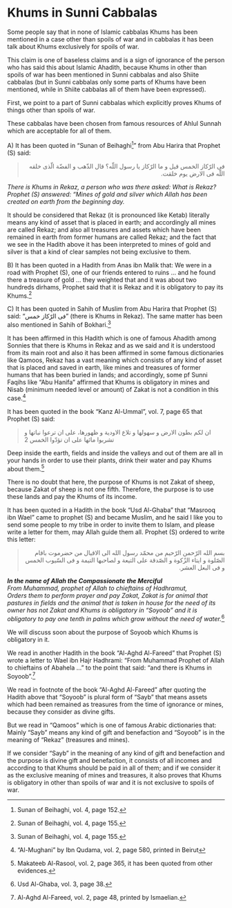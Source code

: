Khums in Sunni Cabbalas
=======================

Some people say that in none of Islamic cabbalas Khums has been
mentioned in a case other than spoils of war and in cabbalas it has been
talk about Khums exclusively for spoils of war.

This claim is one of baseless claims and is a sign of ignorance of the
person who has said this about Islamic Ahadith, because Khums in other
than spoils of war has been mentioned in Sunni cabbalas and also Shiite
cabbalas (but in Sunni cabbalas only some parts of Khums have been
mentioned, while in Shiite cabbalas all of them have been expressed).

First, we point to a part of Sunni cabbalas which explicitly proves
Khums of things other than spoils of war.

These cabbalas have been chosen from famous resources of Ahlul Sunnah
which are acceptable for all of them.

A) It has been quoted in “Sunan of Beihaghi[^1]” from Abu Harira that
Prophet (S) said:

<blockquote dir="rtl">
  <p>
فى الرّکاز الخمس قیل و ما الرّکاز یا رسول اللّه؟ قال الذّهب و الفضّة
الّذى خلقه اللّه فى الارض یوم خلقت.
  </p>
</blockquote>

*There is Khums in Rekaz, a person who was there asked: What is Rekaz?
Prophet (S) answered: “Mines of gold and silver which Allah has been
created on earth from the beginning day.*

It should be considered that Rekaz (it is pronounced like Ketab)
literally means any kind of asset that is placed in earth; and
accordingly all mines are called Rekaz; and also all treasures and
assets which have been remained in earth from former humans are called
Rekaz; and the fact that we see in the Hadith above it has been
interpreted to mines of gold and silver is that a kind of clear samples
not being exclusive to them.

B) It has been quoted in a Hadith from Anas ibn Malik that: We were in a
road with Prophet (S), one of our friends entered to ruins … and he
found there a treasure of gold … they weighted that and it was about two
hundreds dirhams, Prophet said that it is Rekaz and it is obligatory to
pay its Khums.[^2]

C) It has been quoted in Sahih of Muslim from Abu Harira that Prophet
(S) said: “فی الرّکاز خمس” (there is Khums in Rekaz). The same matter
has been also mentioned in Sahih of Bokhari.[^3]

It has been affirmed in this Hadith which is one of famous Ahadith among
Sonnies that there is Khums in Rekaz and as we said and it is understood
from its main root and also it has been affirmed in some famous
dictionaries like Qamoos, Rekaz has a vast meaning which consists of any
kind of asset that is placed and saved in earth, like mines and
treasures of former humans that has been buried in lands; and
accordingly, some pf Sunni Faqihs like “Abu Hanifa” affirmed that Khums
is obligatory in mines and Nisab (minimum needed level or amount) of
Zakat is not a condition in this case.[^4]

It has been quoted in the book “Kanz Al-Ummal”, vol. 7, page 65 that
Prophet (S) said:

> ان لکم بطون الارض و سهولها و تلاع الاودیة و ظهورها، على ان ترعوا
> نباتها و تشربوا مائها على ان تؤدّوا الخمس 2

Deep inside the earth, fields and inside the valleys and out of them are
all in your hands in order to use their plants, drink their water and
pay Khums about them.[^5]

There is no doubt that here, the purpose of Khums is not Zakat of sheep,
because Zakat of sheep is not one fifth. Therefore, the purpose is to
use these lands and pay the Khums of its income.

It has been quoted in a Hadith in the book “Usd Al-Ghaba” that “Masrooq
ibn Wael” came to prophet (S) and became Muslim, and he said I like you
to send some people to my tribe in order to invite them to Islam, and
please write a letter for them, may Allah guide them all. Prophet (S)
ordered to write this letter:

<blockquote dir="rtl">
  <p>
بسم الله الرّحمن الرّحیم من محمّد رسول الله الی الاقیال من حضرموت
باقام الصّلوة و ایتاء الزٌکوة و الصّدقة علی التیعة و لصاحبها التیمة و
فی السّیوب الخمس و فی البعل العشر.
  </p>
</blockquote>

***In the name of Allah the Compassionate the Merciful***  
*From Muhammad, prophet of Allah to chieftains of Hadhramut,*  
*Orders them to perform prayer and pay Zakat, Zakat is for animal that
pastures in fields and the animal that is taken in house for the need of
its owner has not Zakat and Khums is obligatory in “Soyoob” and it is
obligatory to pay one tenth in palms which grow without the need of
water.*[^6]

We will discuss soon about the purpose of Soyoob which Khums is
obligatory in it.

We read in another Hadith in the book “Al-Aghd Al-Fareed” that Prophet
(S) wrote a letter to Wael ibn Hajr Hadhrami: “From Muhammad Prophet of
Allah to chieftains of Abahela …” to the point that said: “and there is
Khums in Soyoob”.[^7]

We read in footnote of the book “Al-Aghd Al-Fareed” after quoting the
Hadith above that “Soyoob” is plural form of “Sayb” that means assets
which had been remained as treasures from the time of ignorance or
mines, because they consider as divine gifts.

But we read in “Qamoos” which is one of famous Arabic dictionaries that:
Mainly “Sayb” means any kind of gift and benefaction and “Soyoob” is in
the meaning of “Rekaz” (treasures and mines).

If we consider “Sayb” in the meaning of any kind of gift and benefaction
and the purpose is divine gift and benefaction, it consists of all
incomes and according to that Khums should be paid in all of them; and
if we consider it as the exclusive meaning of mines and treasures, it
also proves that Khums is obligatory in other than spoils of war and it
is not exclusive to spoils of war.

[^1]: Sunan of Beihaghi, vol. 4, page 152.

[^2]: Sunan of Beihaghi, vol. 4, page 155.

[^3]: Sunan of Beihaghi, vol. 4, page 155.

[^4]: “Al-Mughani” by Ibn Qudama, vol. 2, page 580, printed in Beirut

[^5]: Makateeb Al-Rasool, vol. 2, page 365, it has been quoted from
other evidences.

[^6]: Usd Al-Ghaba, vol. 3, page 38.

[^7]: Al-Aghd Al-Fareed, vol. 2, page 48, printed by Ismaelian.



